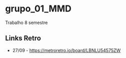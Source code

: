 # grupo_01_MMD
 Trabalho 8 semestre

## Links Retro
- 27/09 - https://metroretro.io/board/LBNLU54575ZW